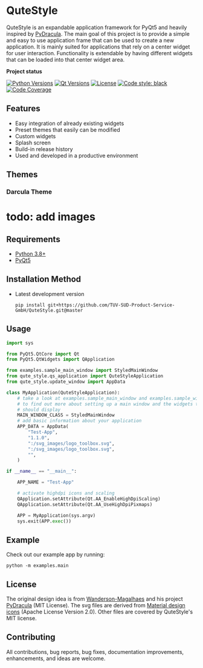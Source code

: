 # QuteStyle

QuteStyle is an expandable application framework for PyQt5 and heavily inspired by [PyDracula](https://github.com/Wanderson-Magalhaes/Modern_GUI_PyDracula_PySide6_or_PyQt6).
The main goal of this project is to provide a simple and easy to use application frame that can be used to create a new application.
It is mainly suited for applications that rely on a center widget for user interaction. Functionality is extendable by having different widgets that can be loaded into that center widget area.

**Project status**

[![Python Versions](https://img.shields.io/badge/Python-3.8-blue.svg?&logo=Python&logoWidth=18&logoColor=white)](https://www.python.org/downloads/)
[![Qt Versions](https://img.shields.io/badge/Qt-5-blue.svg?&logo=Qt&logoWidth=18&logoColor=white)](https://www.qt.io/qt-for-python)
[![License](https://img.shields.io/github/license/TUV-SUD-Product-Service-GmbH/QuteStyle.svg?color=green)](https://github.com/TUV-SUD-Product-Service-GmbH/QuteStyle/blob/master/LICENSE/)
[![Code style: black](https://img.shields.io/badge/code%20style-black-black.svg)](https://github.com/python/black)
[![Code Coverage](https://codecov.io/github/TUV-SUD-Product-Service-GmbH/QuteStyle/coverage.svg?branch=master&token=)](https://codecov.io/gh/TUV-SUD-Product-Service-GmbH/QuteStyle)

## Features

- Easy integration of already existing widgets
- Preset themes that easily can be modified
- Custom widgets
- Splash screen
- Build-in release history
- Used and developed in a productive environment

## Themes

### Darcula Theme

# todo: add images

## Requirements

- [Python 3.8+](https://www.python.org/downloads/)
- [PyQt5](https://pypi.org/project/PyQt5/)

## Installation Method

- Latest development version

   ```plaintext
   pip install git+https://github.com/TUV-SUD-Product-Service-GmbH/QuteStyle.git@master
   ```

## Usage

```Python
import sys

from PyQt5.QtCore import Qt
from PyQt5.QtWidgets import QApplication

from examples.sample_main_window import StyledMainWindow
from qute_style.qs_application import QuteStyleApplication
from qute_style.update_window import AppData

class MyApplication(QuteStyleApplication):
    # take a look at examples.sample_main_window and examples.sample_widgets
    # to find out more about setting up a main window and the widgets that it
    # should display
    MAIN_WINDOW_CLASS = StyledMainWindow
    # add basic information about your application
    APP_DATA = AppData(
        "Test-App",
        "1.1.0",
        ":/svg_images/logo_toolbox.svg",
        ":/svg_images/logo_toolbox.svg",
        "",
    )

if __name__ == "__main__":

    APP_NAME = "Test-App"

    # activate highdpi icons and scaling
    QApplication.setAttribute(Qt.AA_EnableHighDpiScaling)
    QApplication.setAttribute(Qt.AA_UseHighDpiPixmaps)

    APP = MyApplication(sys.argv)
    sys.exit(APP.exec())
```

## Example

Check out our example app by running:

```plaintext
python -m examples.main
```

## License

The original design idea is from [Wanderson-Magalhaes](https://github.com/Wanderson-Magalhaes) and his project [PyDracula](https://github.com/Wanderson-Magalhaes/Modern_GUI_PyDracula_PySide6_or_PyQt6) (MIT License).
The svg files are derived from [Material design icons](https://fonts.google.com/icons) (Apache License Version 2.0). Other files are covered by QuteStyle's MIT license.

## Contributing

All contributions, bug reports, bug fixes, documentation improvements, enhancements, and ideas are welcome.
